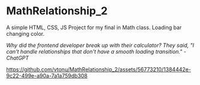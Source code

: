 # MathRelationship_2

A simple HTML, CSS, JS Project for my final in Math class. Loading bar changing color.

 _Why did the frontend developer break up with their calculator? They said, "I can't handle relationships that don't have a smooth loading transition." - ChatGPT_

https://github.com/vtonu/MathRelationship_2/assets/56773210/1384442e-9c22-499e-a90a-7a1a759db308

